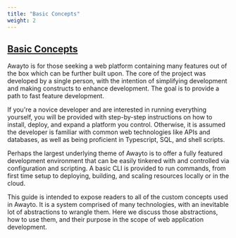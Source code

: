 ```yaml
---
title: "Basic Concepts"
weight: 2
---
```


## [Basic Concepts](#basic-concepts)

Awayto is for those seeking a web platform containing many features out of the box which can be further built upon. The core of the project was developed by a single person, with the intention of simplifying development and making constructs to enhance development. The goal is to provide a path to fast feature development.

If you're a novice developer and are interested in running everything yourself, you will be provided with step-by-step instructions on how to install, deploy, and expand a platform you control. Otherwise, it is assumed the developer is familiar with common web technologies like APIs and databases, as well as being proficient in Typescript, SQL, and shell scripts. 

Perhaps the largest underlying theme of Awayto is to offer a fully featured development environment that can be easily tinkered with and controlled via configuration and scripting. A basic CLI is provided to run commands, from first time setup to deploying, building, and scaling resources locally or in the cloud.

This guide is intended to expose readers to all of the custom concepts used in Awayto. It is a system comprised of many technologies, with an inevitable lot of abstractions to wrangle them. Here we discuss those abstractions, how to use them, and their purpose in the scope of web application development.